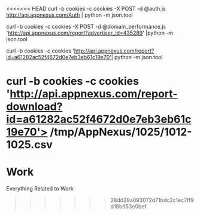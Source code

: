 <<<<<<< HEAD
curl -b cookies -c cookies -X POST -d @auth.js http://api.appnexus.com/Auth | python -m json.tool


curl -b cookies -c cookies -X POST -d @domain_performance.js 'http://api.appnexus.com/report?advertiser_id=435289' |python  -m json.tool


curl -b cookies -c cookies 'http://api.appnexus.com/report?id=a61282ac52f4672d0e7eb3eb61c19e70'| python -m json.tool


curl -b cookies -c cookies 'http://api.appnexus.com/report-download?id=a61282ac52f4672d0e7eb3eb61c19e70'> /tmp/AppNexus/1025/1012-1025.csv
=======
# Work
Everything Related to Work
>>>>>>> 28dd29a093072d71bdc2c1ec7ff9d18b653e0bef
